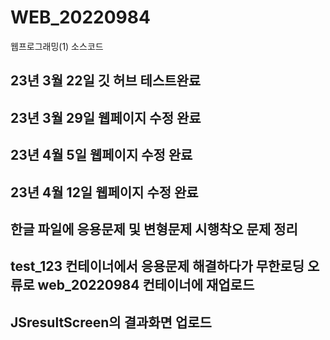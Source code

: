 # WEB_20220984
웹프로그래밍(1) 소스코드
## 23년 3월 22일 깃 허브 테스트완료
## 23년 3월 29일 웹페이지 수정 완료
## 23년 4월 5일 웹페이지 수정 완료
## 23년 4월 12일 웹페이지 수정 완료

## 한글 파일에 응용문제 및 변형문제 시행착오 문제 정리
## test_123 컨테이너에서 응용문제 해결하다가 무한로딩 오류로 web_20220984 컨테이너에 재업로드
## JSresultScreen의 결과화면 업로드

